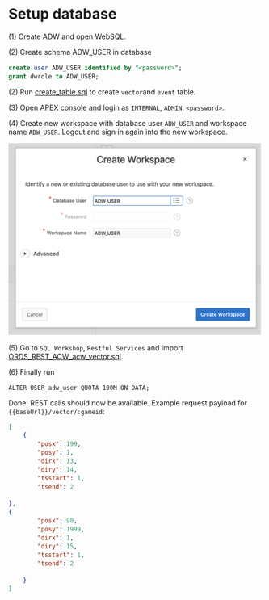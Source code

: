 # Setup database

(1) Create ADW and open WebSQL.

(2) Create schema ADW_USER in database
```sql
create user ADW_USER identified by "<password>";
grant dwrole to ADW_USER;
```
(2) Run [create_table.sql](https://github.com/alpsteam/wuzzler-game-server/blob/master/sql/create_table.sql) to create `vector`and `event` table.
  
(3) Open APEX console and login as `INTERNAL`, `ADMIN`, `<password>`.

(4) Create new workspace with database user `ADW_USER` and workspace name `ADW_USER`. Logout and sign in again into the new workspace.

<img src="screenshot.png" width="500">

(5) Go to `SQL Workshop`, `Restful Services` and import [ORDS_REST_ACW_acw_vector.sql](https://github.com/alpsteam/wuzzler-game-server/blob/master/sql/ORDS_REST_ADW_USER_acw_2020_01_22.sql).

(6) Finally run

```
ALTER USER adw_user QUOTA 100M ON DATA;
```

Done. REST calls should now be available. Example request payload for `{{baseUrl}}/vector/:gameid`:

```json
[	
	{
    	"posx": 199,
    	"posy": 1,
    	"dirx": 13,
    	"diry": 14,
    	"tsstart": 1,
    	"tsend": 2
 
},
{
	    "posx": 98,
    	"posy": 1999,
    	"dirx": 1,
    	"diry": 15,
    	"tsstart": 1,
    	"tsend": 2
 
	}
]
```
